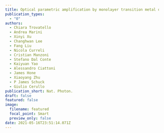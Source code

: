 ```yaml
---
title: Optical parametric amplification by monolayer transition metal dichalcogenides
publication_types:
  - "0"
authors:
  - Chiara Trovatello
  - Andrea Marini
  - Xinyi Xu
  - Changhwan Lee
  - Fang Liu
  - Nicola Curreli
  - Cristian Manzoni
  - Stefano Dal Conte
  - Kaiyuan Yao
  - Alessandro Ciattoni
  - James Hone
  - Xiaoyang Zhu
  - P James Schuck
  - Giulio Cerullo
publication_short: Nat. Photon.
draft: false
featured: false
image:
  filename: featured
  focal_point: Smart
  preview_only: false
date: 2021-05-16T23:51:14.071Z
---
```

